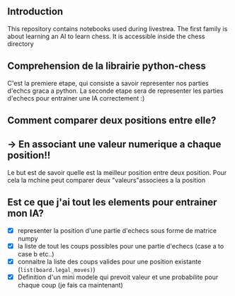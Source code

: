 ## Introduction

This repository contains notebooks used during livestrea. The first family is about learning an AI to learn chess. It is accessible inside the chess directory

## Comprehension de la librairie python-chess

C'est la premiere etape, qui consiste a savoir representer nos parties d'echcs graca a python.
La seconde etape sera de representer les parties d'echecs pour entrainer une IA correctement :)

## Comment comparer deux positions entre elle?
## -> En associant une valeur numerique a chaque position!!
Le but est de savoir quelle est la meilleur position entre deux position. Pour cela la mchine peut comparer deux "valeurs"associees a la position


## Est ce que j'ai tout les elements pour entrainer mon IA?

- [x] representer la position d'une partie d'echecs sous forme de matrice numpy 
- [x] la liste de tout les coups possibles pour une partie d'echecs (case a to case b etc..)
- [x] connaitre la liste des coups valides pour une position existante (`list(board.legal_moves)`)
- [x] Definition d'un mini modele qui prevoit valeur et une probabilite pour chaque coup (je fais ca maintenant)

